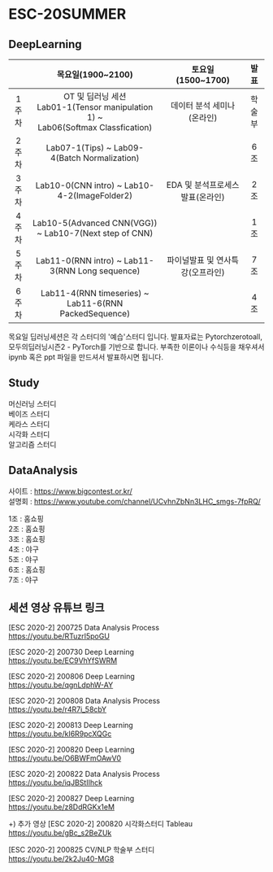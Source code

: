 # ESC-20SUMMER

## DeepLearning

||목요일(1900~2100)|토요일(1500~1700)|발표|
|:--:|:----------------:|:-----------------:|:--:|
|1주차|OT 및 딥러닝 세션 <br> Lab01-1(Tensor manipulation 1) ~ <br> Lab06(Softmax Classfication)|데이터 분석 세미나(온라인)|학술부|
|2주차|Lab07-1(Tips) ~ Lab09-4(Batch Normalization)||6조|
|3주차|Lab10-0(CNN intro) ~ Lab10-4-2(ImageFolder2)|EDA 및 분석프로세스 발표(온라인)|2조|
|4주차|Lab10-5(Advanced CNN(VGG)) ~ Lab10-7(Next step of CNN)||1조|
|5주차|Lab11-0(RNN intro) ~ Lab11-3(RNN Long sequence)|파이널발표 및 연사특강(오프라인)|7조|
|6주차|Lab11-4(RNN timeseries) ~ Lab11-6(RNN PackedSequence)||4조|

목요일 딥러닝세션은 각 스터디의 '예습'스터디 입니다.
발표자료는 Pytorchzerotoall, 모두의딥러닝시즌2 - PyTorch를 기반으로 합니다.
부족한 이론이나 수식등을 채우셔서 ipynb 혹은 ppt 파일을 만드셔서 발표하시면 됩니다.

## Study
머신러닝 스터디 <br>
베이즈 스터디 <br>
케라스 스터디 <br>
시각화 스터디 <br>
알고리즘 스터디

## DataAnalysis
사이트 : https://www.bigcontest.or.kr/ <br>
설명회 : https://www.youtube.com/channel/UCvhnZbNn3LHC_smgs-7fpRQ/

1조 : 홈쇼핑 <br>
2조 : 홈쇼핑 <br>
3조 : 홈쇼핑 <br>
4조 : 야구 <br>
5조 : 야구 <br>
6조 : 홈쇼핑 <br>
7조 : 야구

## 세션 영상 유튜브 링크

[ESC 2020-2] 200725 Data Analysis Process <br>
https://youtu.be/RTuzrI5poGU

[ESC 2020-2] 200730 Deep Learning <br>
https://youtu.be/EC9VhYfSWRM

[ESC 2020-2] 200806 Deep Learning <br>
https://youtu.be/qgnLdphW-AY

[ESC 2020-2] 200808 Data Analysis Process <br>
https://youtu.be/r4R7i_58cbY

[ESC 2020-2] 200813 Deep Learning <br>
https://youtu.be/kI6R9pcXQGc

[ESC 2020-2] 200820 Deep Learning <br>
https://youtu.be/O6BWFmOAwV0

[ESC 2020-2] 200822 Data Analysis Process <br>
https://youtu.be/iqJBStIIhck

[ESC 2020-2] 200827 Deep Learning <br>
https://youtu.be/z8DdRGKx1eM

+) 추가 영상
[ESC 2020-2] 200820 시각화스터디 Tableau <br>
https://youtu.be/gBc_s2BeZUk

[ESC 2020-2] 200825 CV/NLP 학술부 스터디 <br>
https://youtu.be/2k2Ju40-MG8
